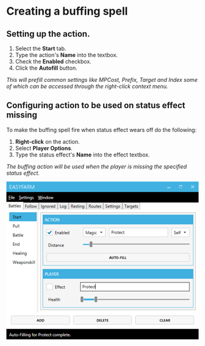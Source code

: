 # Creating a buffing spell

## Setting up the action.
1. Select the **Start** tab.
2. Type the action's **Name** into the textbox.
4. Check the **Enabled** checkbox.
5. Click the **Autofill** button.

*This will prefill common settings like MPCost, Prefix, Target and Index some of which can be accessed through the right-click context menu.*

## Configuring action to be used on status effect missing  
To make the buffing spell fire when status effect wears off do the following:

1. **Right-click** on the action.
2. Select **Player Options**.
2. Type the status effect's **Name** into the effect textbox.

*The buffing action will be used when the player is missing the specified status effect.*

![](images/buffing.png)
